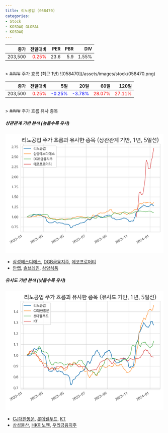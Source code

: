```yaml
---
title: 리노공업 (058470)
categories:
- Stock
- KOSDAQ GLOBAL
- KOSDAQ
---
```


|종가|전일대비|PER|PBR|DIV|
|---:|-------:|--:|--:|--:|
|203,500|<span style="color: red">0.25%</span>|23.6|5.9|1.55%|

<!-- more -->
<br>
> #### 주가 흐름 (최근 1년)
![058470](/assets/images/stock/058470.png)

|종가|전일대비|5일|20일|60일|120일|
|---:|-------:|--:|---:|---:|----:|
|203,500|<span style="color: red">0.25%</span>|<span style="color: blue">-0.25%</span>|<span style="color: blue">-3.78%</span>|<span style="color: red">28.07%</span>|<span style="color: red">27.11%</span>|

<br>
> #### 주가 흐름 유사 종목

##### 상관관계 기반 분석 (높을수록 유사)
![058470](/assets/images/stock/058470_corr.png)
- [삼성에스디에스](/018260/), [DGB금융지주](/139130/), [에코프로머티](/450080/)
- [안랩](/053800/), [솔브레인](/357780/), [삼양식품](/003230/)

##### 유사도 기반 분석 (낮을수록 유사)	
![058470](/assets/images/stock/058470_sim.png)
- [CJ대한통운](/000120/), [롯데웰푸드](/280360/), [KT](/030200/)
- [삼성물산](/028260/), [HK이노엔](/195940/), [우리금융지주](/316140/)